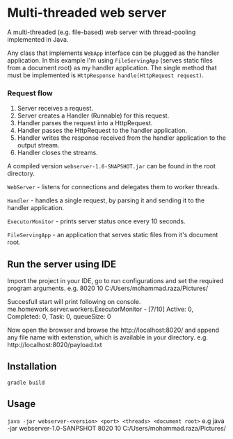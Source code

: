 # Multi-threaded web server
A multi-threaded (e.g. file-based) web server with thread-pooling
implemented in Java.

Any class that implements `WebApp` interface can be plugged as the handler application. In this example
I'm using `FileServingApp` (serves static files from a document root) as my handler application. The single method
that must be implemented is `HttpResponse handle(HttpRequest request)`.

### Request flow
1. Server receives a request.
2. Server creates a Handler (Runnable) for this request.
2. Handler parses the request into a HttpRequest.
3. Handler passes the HttpRequest to the handler application.
4. Handler writes the response received from the handler application to the output stream.
5. Handler closes the streams.

A compiled version `webserver-1.0-SNAPSHOT.jar` can be found in the root directory.
 
`WebServer` - listens for connections and delegates them to worker threads.

`Handler` - handles a single request, by parsing it and sending it to the handler application.

`ExecutorMonitor` - prints server status once every 10 seconds.

`FileServingApp` - an application that serves static files from it's document root.

## Run the server using IDE
Import the project in your IDE, go to run configurations and set the required program arguments.
<port> <threads> <document root>
e.g. 8020 10 C:/Users/mohammad.raza/Pictures/

Succesfull start will print following on console.
me.homework.server.workers.ExecutorMonitor - [7/10] Active: 0, Completed: 0, Task: 0, queueSize: 0

Now open the browser and browse the http://localhost:8020/ and append any file name with extenstion, which is available in your directory. e.g. http://localhost:8020/payload.txt

## Installation
`gradle build`
## Usage
`java -jar webserver-<version> <port> <threads> <document root>`
e.g java -jar webserver-1.0-SANPSHOT 8020 10 C:/Users/mohammad.raza/Pictures/
